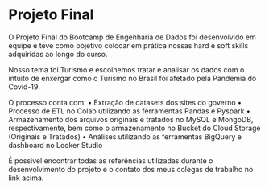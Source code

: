 # Projeto Final

O Projeto Final do Bootcamp de Engenharia de Dados foi desenvolvido em equipe e teve como objetivo colocar em prática nossas hard e soft skills adquiridas ao longo
do curso. 

Nosso tema foi Turismo e escolhemos tratar e analisar os dados com o intuito de enxergar como o Turismo no Brasil foi afetado pela Pandemia do Covid-19.

O processo conta com:
•	Extração de datasets dos sites do governo
•	Processo de ETL no Colab utilizando as ferramentas Pandas e Pyspark
•	Armazenamento dos arquivos originais e tratados no MySQL e MongoDB, respectivamente, bem como o armazenamento no Bucket do Cloud Storage (Originais e Tratados)
•	Análises utilizando as ferramentas BigQuery e dashboard no Looker Studio

É possível encontrar todas as referências utilizadas durante o desenvolvimento do projeto e o contato dos meus colegas de trabalho no link acima.

